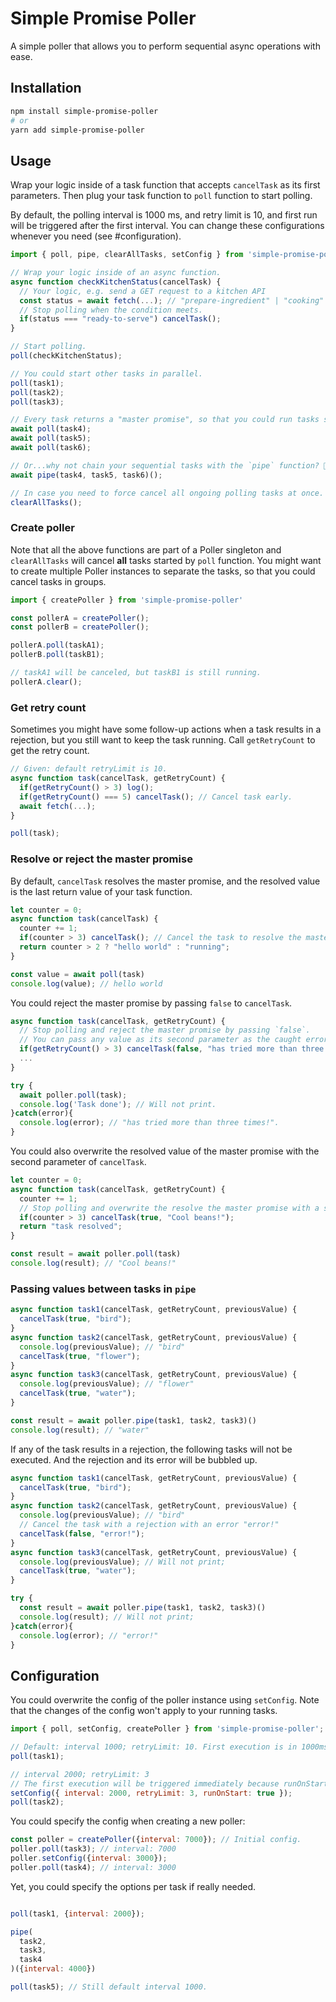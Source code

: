 # Simple Promise Poller

A simple poller that allows you to perform sequential async operations with ease.

## Installation

```bash
npm install simple-promise-poller
# or
yarn add simple-promise-poller
```

## Usage

Wrap your logic inside of a task function that accepts `cancelTask` as its first parameters.
Then plug your task function to `poll` function to start polling.

By default, the polling interval is 1000 ms, and retry limit is 10, and first run will be triggered after the first interval.
You can change these configurations whenever you need (see #configuration).

```Javascript
import { poll, pipe, clearAllTasks, setConfig } from 'simple-promise-poller';

// Wrap your logic inside of an async function.
async function checkKitchenStatus(cancelTask) {
  // Your logic, e.g. send a GET request to a kitchen API
  const status = await fetch(...); // "prepare-ingredient" | "cooking" | "ready-to-serve".
  // Stop polling when the condition meets.
  if(status === "ready-to-serve") cancelTask();
}

// Start polling. 
poll(checkKitchenStatus);

// You could start other tasks in parallel.
poll(task1);
poll(task2);
poll(task3);

// Every task returns a "master promise", so that you could run tasks sequentially.
await poll(task4);
await poll(task5);
await poll(task6);

// Or...why not chain your sequential tasks with the `pipe` function? 🎉
await pipe(task4, task5, task6)();

// In case you need to force cancel all ongoing polling tasks at once.
clearAllTasks();

```

### Create poller

Note that all the above functions are part of a Poller singleton and `clearAllTasks` will cancel
**all** tasks started by `poll` function. You might want to create multiple Poller instances to
separate the tasks, so that you could cancel tasks in groups.

```Javascript
import { createPoller } from 'simple-promise-poller'

const pollerA = createPoller();
const pollerB = createPoller();

pollerA.poll(taskA1);
pollerB.poll(taskB1);

// taskA1 will be canceled, but taskB1 is still running.
pollerA.clear();

```

### Get retry count

Sometimes you might have some follow-up actions when a task results in a rejection, but you still
want to keep the task running. Call `getRetryCount` to get the retry count.

```Javascript
// Given: default retryLimit is 10.
async function task(cancelTask, getRetryCount) {
  if(getRetryCount() > 3) log();
  if(getRetryCount() === 5) cancelTask(); // Cancel task early.
  await fetch(...);
}

poll(task);
```

### Resolve or reject the master promise

By default, `cancelTask` resolves the master promise, and the resolved value is the last return value of your task function.

```Javascript
let counter = 0;
async function task(cancelTask) {
  counter += 1;
  if(counter > 3) cancelTask(); // Cancel the task to resolve the master promise.
  return counter > 2 ? "hello world" : "running";
}

const value = await poll(task)
console.log(value); // hello world

```

You could reject the master promise by passing `false` to `cancelTask`.

```Javascript
async function task(cancelTask, getRetryCount) {
  // Stop polling and reject the master promise by passing `false`.
  // You can pass any value as its second parameter as the caught error.
  if(getRetryCount() > 3) cancelTask(false, "has tried more than three times!");
  ...
}

try {
  await poller.poll(task);
  console.log('Task done'); // Will not print.
}catch(error){
  console.log(error); // "has tried more than three times!".
}

```

You could also overwrite the resolved value of the master promise with the second parameter of `cancelTask`.

```Javascript
let counter = 0;
async function task(cancelTask, getRetryCount) {
  counter += 1;
  // Stop polling and overwrite the resolve the master promise with a specific value.
  if(counter > 3) cancelTask(true, "Cool beans!"); 
  return "task resolved";
}

const result = await poller.poll(task)
console.log(result); // "Cool beans!"

```

### Passing values between tasks in `pipe`

```Javascript
async function task1(cancelTask, getRetryCount, previousValue) {
  cancelTask(true, "bird"); 
}
async function task2(cancelTask, getRetryCount, previousValue) {
  console.log(previousValue); // "bird"
  cancelTask(true, "flower"); 
}
async function task3(cancelTask, getRetryCount, previousValue) {
  console.log(previousValue); // "flower"
  cancelTask(true, "water"); 
}

const result = await poller.pipe(task1, task2, task3)()
console.log(result); // "water"

```

If any of the task results in a rejection, the following tasks will not be executed.
And the rejection and its error will be bubbled up.

```Javascript
async function task1(cancelTask, getRetryCount, previousValue) {
  cancelTask(true, "bird"); 
}
async function task2(cancelTask, getRetryCount, previousValue) {
  console.log(previousValue); // "bird"
  // Cancel the task with a rejection with an error "error!"
  cancelTask(false, "error!"); 
}
async function task3(cancelTask, getRetryCount, previousValue) {
  console.log(previousValue); // Will not print;
  cancelTask(true, "water"); 
}

try {
  const result = await poller.pipe(task1, task2, task3)()
  console.log(result); // Will not print;
}catch(error){
  console.log(error); // "error!"
}

```

## Configuration

You could overwrite the config of the poller instance using `setConfig`.
Note that the changes of the config won't apply to your running tasks.

```javascript
import { poll, setConfig, createPoller } from 'simple-promise-poller';

// Default: interval 1000; retryLimit: 10. First execution is in 1000ms.
poll(task1); 

// interval 2000; retryLimit: 3
// The first execution will be triggered immediately because runOnStart was set as true.
setConfig({ interval: 2000, retryLimit: 3, runOnStart: true });
poll(task2); 

```

You could specify the config when creating a new poller:

```javascript
const poller = createPoller({interval: 7000}); // Initial config.
poller.poll(task3); // interval: 7000
poller.setConfig({interval: 3000});
poller.poll(task4); // interval: 3000
```

Yet, you could specify the options per task if really needed.

```javascript

poll(task1, {interval: 2000}); 

pipe(
  task2, 
  task3, 
  task4
)({interval: 4000})

poll(task5); // Still default interval 1000.

```

